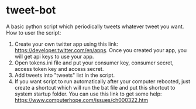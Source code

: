 # tweet-bot
A basic python script which periodically tweets whatever tweet you want.
How to user the script:
1. Create your own twitter app using this link: https://developer.twitter.com/en/apps. 
   Once you created your app, you will get api keys to use your app.
2. Open tokens.ini file and put your consumer key, consumer secret, access token key and access secret.
3. Add tweets into "tweets" list in the script.
4. If you want script to run automatically after your computer rebooted, just create a shortcut which will run the bat file and put this shortcut to system startup folder. You can use this link to get some help: https://www.computerhope.com/issues/ch000322.htm 
